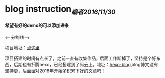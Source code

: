 # blog instruction<sub><small><i>编者2016/11/30</i></small></sub>
#### 希望有好的demo的可以添加进来
<--分割线-->

项目地址：[点这里](http://wuhou123.gitee.io/blog/)

项目搭建的时间有点长了，之前一直有收集作品，后面工作断掉了，坚持是个好东西，后期也有折腾hexo，已经搭建到了码云上，地址：[hexo-blog](http://wuhou123.gitee.io/2017/07/01/Hello/),blog博文没有坚持更，后面面对2018年开始多积累下好的文章吧！

